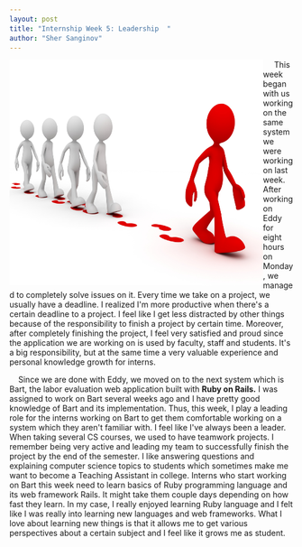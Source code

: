 ```yaml
---
layout: post
title: "Internship Week 5: Leadership  "
author: "Sher Sanginov"
---
```



<img class="img-responsive" src="/assets/img/intern11.jpg" alt="Drawing" style="width: 450px; height: 400px; display: block; float:left; ">

&nbsp;&nbsp;&nbsp;&nbsp; This week began with us working on the same system we were working on last week.  After working on Eddy for eight hours on Monday, we managed to completely solve issues on it. Every time we take on a project, we usually have a deadline. I realized I'm more productive when there's a certain deadline to a project. I feel like I get less distracted by other things because of the responsibility to finish a project by certain time. Moreover, after completely finishing the project, I feel very satisfied and proud since the application we are working on is used by faculty, staff and students. It's a big responsibility, but at the same time a very valuable experience and personal knowledge growth for interns.

&nbsp;&nbsp;&nbsp;&nbsp;Since we are done with Eddy, we moved on to the next system which is Bart, the labor evaluation web application built with **Ruby on Rails.** I was assigned to work on Bart several weeks ago and I have pretty good knowledge of Bart and its implementation. Thus, this week, I play a leading role for the interns working on Bart to get them comfortable working on a system which they aren't familiar with. I feel like I've always been a leader. When taking several CS courses, we used to have teamwork projects. I remember being very active and leading my team to successfully finish the project by the end of the semester. I like answering questions and explaining computer science topics to students which sometimes make me want to become a Teaching Assistant in college. Interns who start working on Bart this week need to learn basics of Ruby programming language and its web framework Rails. It might take them couple days depending on how fast they learn. In my case, I really enjoyed learning Ruby language and I felt like I was really into learning new languages and web frameworks. What I love about learning new things is that it allows me to get various perspectives about a certain subject and I feel like it grows me as student.
